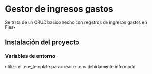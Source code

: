 # Gestor de ingresos gastos

Se trata de un CRUD basico hecho con registros de ingresos gastos en Flask

## Instalación del proyecto

### Variables de entorno
utiliza el .env_template para crear el .env debidamente informado